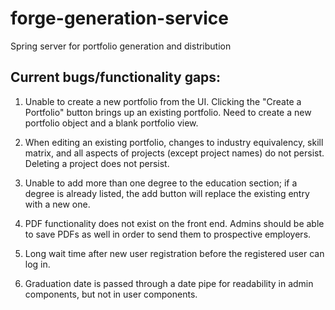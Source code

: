 # forge-generation-service
Spring server for portfolio generation and distribution

## Current bugs/functionality gaps:

1) Unable to create a new portfolio from the UI. Clicking the "Create a Portfolio" button brings up an existing portfolio. Need to create a new portfolio object and a blank portfolio view.

2) When editing an existing portfolio, changes to industry equivalency, skill matrix, and all aspects of projects (except project names) do not persist. Deleting a project does not persist.

3) Unable to add more than one degree to the education section; if a degree is already listed, the add button will replace the existing entry with a new one.

4) PDF functionality does not exist on the front end. Admins should be able to save PDFs as well in order to send them to prospective employers.

5) Long wait time after new user registration before the registered user can log in.

6) Graduation date is passed through a date pipe for readability in admin components, but not in user components.
